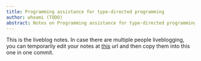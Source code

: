 ```yaml
---
title: Programming assistance for type-directed programming
author: whoami (TODO)
abstract: Notes on Programming assistance for type-directed programming
---
```


This is the liveblog notes.  In case there are multiple
people liveblogging, you can temporarily edit your notes
at [this](programming-assistan/template.md) url and then copy them into this one in one
commit.
